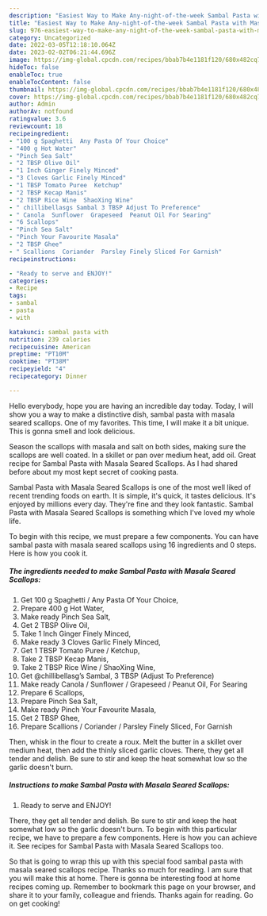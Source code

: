 ```yaml
---
description: "Easiest Way to Make Any-night-of-the-week Sambal Pasta with Masala Seared Scallops"
title: "Easiest Way to Make Any-night-of-the-week Sambal Pasta with Masala Seared Scallops"
slug: 976-easiest-way-to-make-any-night-of-the-week-sambal-pasta-with-masala-seared-scallops
category: Uncategorized
date: 2022-03-05T12:18:10.064Z
date: 2023-02-02T06:21:44.696Z
image: https://img-global.cpcdn.com/recipes/bbab7b4e1181f120/680x482cq70/sambal-pasta-with-masala-seared-scallops-recipe-main-photo.jpg
hideToc: false
enableToc: true
enableTocContent: false
thumbnail: https://img-global.cpcdn.com/recipes/bbab7b4e1181f120/680x482cq70/sambal-pasta-with-masala-seared-scallops-recipe-main-photo.jpg
cover: https://img-global.cpcdn.com/recipes/bbab7b4e1181f120/680x482cq70/sambal-pasta-with-masala-seared-scallops-recipe-main-photo.jpg
author: Admin
authorAv: notfound
ratingvalue: 3.6
reviewcount: 18
recipeingredient:
- "100 g Spaghetti  Any Pasta Of Your Choice"
- "400 g Hot Water"
- "Pinch Sea Salt"
- "2 TBSP Olive Oil"
- "1 Inch Ginger Finely Minced"
- "3 Cloves Garlic Finely Minced"
- "1 TBSP Tomato Puree  Ketchup"
- "2 TBSP Kecap Manis"
- "2 TBSP Rice Wine  ShaoXing Wine"
- " chillibellasgs Sambal 3 TBSP Adjust To Preference"
- " Canola  Sunflower  Grapeseed  Peanut Oil For Searing"
- "6 Scallops"
- "Pinch Sea Salt"
- "Pinch Your Favourite Masala"
- "2 TBSP Ghee"
- " Scallions  Coriander  Parsley Finely Sliced For Garnish"
recipeinstructions:

- "Ready to serve and ENJOY!"
categories:
- Recipe
tags:
- sambal
- pasta
- with

katakunci: sambal pasta with 
nutrition: 239 calories
recipecuisine: American
preptime: "PT10M"
cooktime: "PT38M"
recipeyield: "4"
recipecategory: Dinner

---
```



Hello everybody, hope you are having an incredible day today. Today, I will show you a way to make a distinctive dish, sambal pasta with masala seared scallops. One of my favorites. This time, I will make it a bit unique. This is gonna smell and look delicious.

Season the scallops with masala and salt on both sides, making sure the scallops are well coated. In a skillet or pan over medium heat, add oil. Great recipe for Sambal Pasta with Masala Seared Scallops. As I had shared before about my most kept secret of cooking pasta.

Sambal Pasta with Masala Seared Scallops is one of the most well liked of recent trending foods on earth. It is simple, it's quick, it tastes delicious. It's enjoyed by millions every day. They're fine and they look fantastic. Sambal Pasta with Masala Seared Scallops is something which I've loved my whole life.


To begin with this recipe, we must prepare a few components. You can have sambal pasta with masala seared scallops using 16 ingredients and 0 steps. Here is how you cook it.

<!--inarticleads1-->

##### The ingredients needed to make Sambal Pasta with Masala Seared Scallops:

1. Get 100 g Spaghetti / Any Pasta Of Your Choice,
1. Prepare 400 g Hot Water,
1. Make ready Pinch Sea Salt,
1. Get 2 TBSP Olive Oil,
1. Take 1 Inch Ginger Finely Minced,
1. Make ready 3 Cloves Garlic Finely Minced,
1. Get 1 TBSP Tomato Puree / Ketchup,
1. Take 2 TBSP Kecap Manis,
1. Take 2 TBSP Rice Wine / ShaoXing Wine,
1. Get  @chillibellasg’s Sambal, 3 TBSP (Adjust To Preference)
1. Make ready  Canola / Sunflower / Grapeseed / Peanut Oil, For Searing
1. Prepare 6 Scallops,
1. Prepare Pinch Sea Salt,
1. Make ready Pinch Your Favourite Masala,
1. Get 2 TBSP Ghee,
1. Prepare  Scallions / Coriander / Parsley Finely Sliced, For Garnish


Then, whisk in the flour to create a roux. Melt the butter in a skillet over medium heat, then add the thinly sliced garlic cloves. There, they get all tender and delish. Be sure to stir and keep the heat somewhat low so the garlic doesn&#39;t burn. 

<!--inarticleads2-->

##### Instructions to make Sambal Pasta with Masala Seared Scallops:


1. Ready to serve and ENJOY!

There, they get all tender and delish. Be sure to stir and keep the heat somewhat low so the garlic doesn&#39;t burn. To begin with this particular recipe, we have to prepare a few components. Here is how you can achieve it. See recipes for Sambal Pasta with Masala Seared Scallops too. 

So that is going to wrap this up with this special food sambal pasta with masala seared scallops recipe. Thanks so much for reading. I am sure that you will make this at home. There is gonna be interesting food at home recipes coming up. Remember to bookmark this page on your browser, and share it to your family, colleague and friends. Thanks again for reading. Go on get cooking!
